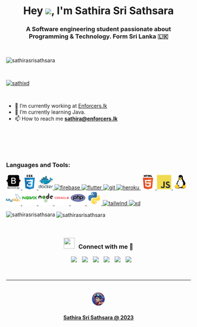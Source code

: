 <div align='center'>
<h1>Hey <img src="https://media.giphy.com/media/hvRJCLFzcasrR4ia7z/giphy.gif" width="35">, I'm Sathira Sri Sathsara</h1>

<h3>A Software engineering student passionate about Programming & Technology. Form Sri Lanka 🇱🇰</h3>
<br>
<p align="left"> <img src="https://komarev.com/ghpvc/?username=sathirasrisathsara&label=Profile%20views&color=0e75b6&style=flat" alt="sathirasrisathsara" /> </p>
</br>
</div>

<a href="https://twitter.com/sathixd" target="blank"><img src="https://img.shields.io/twitter/follow/sathixd?logo=twitter&style=for-the-badge" alt="sathixd" /></a> 

<br>

- 🔭 I’m currently working at [Enforcers.lk](https://www.enforcers.lk)
- 🌱 I’m currently learning Java.
- 📫 How to reach me **sathira@enforcers.lk**


<br>




<br><br>

<h3 align="left">Languages and Tools:</h3>
<p align="left"> <a href="https://getbootstrap.com" target="_blank" rel="noreferrer"> <img src="https://raw.githubusercontent.com/devicons/devicon/master/icons/bootstrap/bootstrap-plain-wordmark.svg" alt="bootstrap" width="40" height="40"/> </a> <a href="https://www.w3schools.com/css/" target="_blank" rel="noreferrer"> <img src="https://raw.githubusercontent.com/devicons/devicon/master/icons/css3/css3-original-wordmark.svg" alt="css3" width="40" height="40"/> </a> <a href="https://www.docker.com/" target="_blank" rel="noreferrer"> <img src="https://raw.githubusercontent.com/devicons/devicon/master/icons/docker/docker-original-wordmark.svg" alt="docker" width="40" height="40"/> </a> <a href="https://firebase.google.com/" target="_blank" rel="noreferrer"> <img src="https://www.vectorlogo.zone/logos/firebase/firebase-icon.svg" alt="firebase" width="40" height="40"/> </a> <a href="https://flutter.dev" target="_blank" rel="noreferrer"> <img src="https://www.vectorlogo.zone/logos/flutterio/flutterio-icon.svg" alt="flutter" width="40" height="40"/> </a> <a href="https://git-scm.com/" target="_blank" rel="noreferrer"> <img src="https://www.vectorlogo.zone/logos/git-scm/git-scm-icon.svg" alt="git" width="40" height="40"/> </a> <a href="https://heroku.com" target="_blank" rel="noreferrer"> <img src="https://www.vectorlogo.zone/logos/heroku/heroku-icon.svg" alt="heroku" width="40" height="40"/> </a> <a href="https://www.w3.org/html/" target="_blank" rel="noreferrer"> <img src="https://raw.githubusercontent.com/devicons/devicon/master/icons/html5/html5-original-wordmark.svg" alt="html5" width="40" height="40"/> </a> <a href="https://developer.mozilla.org/en-US/docs/Web/JavaScript" target="_blank" rel="noreferrer"> <img src="https://raw.githubusercontent.com/devicons/devicon/master/icons/javascript/javascript-original.svg" alt="javascript" width="40" height="40"/> </a> <a href="https://www.linux.org/" target="_blank" rel="noreferrer"> <img src="https://raw.githubusercontent.com/devicons/devicon/master/icons/linux/linux-original.svg" alt="linux" width="40" height="40"/> </a> <a href="https://www.mysql.com/" target="_blank" rel="noreferrer"> <img src="https://raw.githubusercontent.com/devicons/devicon/master/icons/mysql/mysql-original-wordmark.svg" alt="mysql" width="40" height="40"/> </a> <a href="https://www.nginx.com" target="_blank" rel="noreferrer"> <img src="https://raw.githubusercontent.com/devicons/devicon/master/icons/nginx/nginx-original.svg" alt="nginx" width="40" height="40"/> </a> <a href="https://nodejs.org" target="_blank" rel="noreferrer"> <img src="https://raw.githubusercontent.com/devicons/devicon/master/icons/nodejs/nodejs-original-wordmark.svg" alt="nodejs" width="40" height="40"/> </a> <a href="https://www.oracle.com/" target="_blank" rel="noreferrer"> <img src="https://raw.githubusercontent.com/devicons/devicon/master/icons/oracle/oracle-original.svg" alt="oracle" width="40" height="40"/> </a> <a href="https://www.php.net" target="_blank" rel="noreferrer"> <img src="https://raw.githubusercontent.com/devicons/devicon/master/icons/php/php-original.svg" alt="php" width="40" height="40"/> </a> <a href="https://www.python.org" target="_blank" rel="noreferrer"> <img src="https://raw.githubusercontent.com/devicons/devicon/master/icons/python/python-original.svg" alt="python" width="40" height="40"/> </a> <a href="https://tailwindcss.com/" target="_blank" rel="noreferrer"> <img src="https://www.vectorlogo.zone/logos/tailwindcss/tailwindcss-icon.svg" alt="tailwind" width="40" height="40"/> </a> <a href="https://www.adobe.com/products/xd.html" target="_blank" rel="noreferrer"> <img src="https://cdn.worldvectorlogo.com/logos/adobe-xd.svg" alt="xd" width="40" height="40"/> </a> </p>

<p><img align="left" src="https://github-readme-stats.vercel.app/api/top-langs?username=sathirasrisathsara&show_icons=true&locale=en&layout=compact" alt="sathirasrisathsara" /></p>

<p>&nbsp;<img align="center" src="https://github-readme-stats.vercel.app/api?username=sathirasrisathsara&show_icons=true&locale=en" alt="sathirasrisathsara" /></p>


<br>

<h3 align="center" > <img src="https://media.giphy.com/media/iY8CRBdQXODJSCERIr/giphy.gif" width="30" height="30" style="margin-right: 10px;">Connect with me 🤝 </h3>

<p align="center">

 <div align="center"  class="icons-social" style="margin-left: 10px;">
        <a style="margin-left: 10px;"  target="_blank" href="https://www.linkedin.com/in/sathira-sathsara-779105271/">
			<img src="https://img.icons8.com/doodle/40/000000/linkedin--v2.png"></a>
        <a style="margin-left: 10px;" target="_blank" href="https://github.com/SathiraSriSathsara">
		<img src="https://img.icons8.com/doodle/40/000000/github--v1.png"></a>
		<a style="margin-left: 10px;" target="_blank" href="https://stackoverflow.com/users/21552491/sathira-sathsara">
				<img src="https://img.icons8.com/external-tal-revivo-color-tal-revivo/40/000000/external-stack-overflow-is-a-question-and-answer-site-for-professional-logo-color-tal-revivo.png"></a>
        <a style="margin-left: 10px;" target="_blank" href="https://www.instagram.com/sathirasri/">
			<img src="https://img.icons8.com/doodle/40/000000/instagram-new--v2.png"></a>
		<a style="margin-left: 10px;" target="_blank" href="https://twitter.com/SathiXD">
			<img src="https://img.icons8.com/doodle/40/000000/twitter-squared--v2.png" ></a>
		<a style="margin-left: 10px;" target="_blank" href="https://www.youtube.com/channel/UCQqPK5GJ86SNmmVXrBdDGuQ?view_as=subscriber">
				<img src="https://img.icons8.com/doodle/40/000000/youtube--v2.png" ></a>
            <a style="margin-left: 5px;" target="_blank" href="https://cdn.discordapp.com/attachments/703935965630169218/1092251736829333574/SathiraCV.jpg">
					</a>
      </div>

</p>

<br>
<hr>
<br>

<div align="center">
	<a href="https://cdn.discordapp.com/attachments/703935965630169218/1092251736829333574/SathiraCV.jpg" target="_blank"><img src="icon.png" width="40">
	<h4>Sathira Sri Sathsara @ 2023</h4></a>
</div>	
